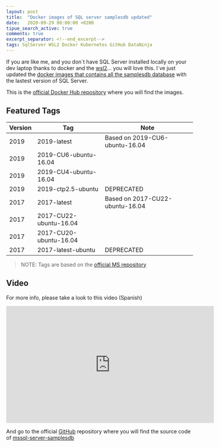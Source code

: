 ```yaml
---
layout: post
title:  "Docker images of SQL server samplesdb updated"
date:   2020-09-29 00:00:00 +0200
tipue_search_active: true
comments: true
excerpt_separator: <!--end_excerpt-->
tags: SqlServer WSL2 Docker Kubernetes GitHub DataNinja
---
```

If you are like me, and you don´t have SQL Server installed locally on your dev laptop thanks to docker and the [wsl2](https://devblogs.microsoft.com/commandline/wsl2-will-be-generally-available-in-windows-10-version-2004/)... you will love this. I´ve just updated the [docker images that contains all the samplesdb database](https://hub.docker.com/repository/docker/enriquecatala/mssql-server-samplesdb) with the lastest version of SQL Server.

<!--end_excerpt-->

This is the [official Docker Hub repository](https://hub.docker.com/repository/docker/enriquecatala/mssql-server-samplesdb) where you will find the images. 


## Featured Tags

| Version 	| Tag  	| Note |
|---------	|------	|------ |
| 2019 | 2019-latest | Based on 2019-CU6-ubuntu-16.04 | 
| 2019 | 2019-CU6-ubuntu-16.04 |   	
| 2019 | 2019-CU4-ubuntu-16.04 |   	
| 2019 | 2019-ctp2.5-ubuntu| DEPRECATED |
| 2017 | 2017-latest | Based on 2017-CU22-ubuntu-16.04|
| 2017 | 2017-CU22-ubuntu-16.04 | |
| 2017 | 2017-CU20-ubuntu-16.04 | |
| 2017 | 2017-latest-ubuntu | DEPRECATED |

>NOTE: Tags are based on the [official MS repository](https://hub.docker.com/_/microsoft-mssql-server)

## Video

For more info, please take a look to this video (Spanish)

<iframe width="560" height="315" src="https://www.youtube.com/embed/ULL5nntWn1A" frameborder="0" allow="accelerometer; autoplay; encrypted-media; gyroscope; picture-in-picture" allowfullscreen></iframe>

And go to the official [GitHub](https://github.com/enriquecatala/) repository where you will find the source code of [mssql-server-samplesdb](https://github.com/enriquecatala/mssql-server-samplesdb) 
